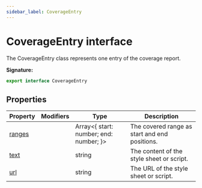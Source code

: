```yaml
---
sidebar_label: CoverageEntry
---
```


# CoverageEntry interface

The CoverageEntry class represents one entry of the coverage report.

**Signature:**

```typescript
export interface CoverageEntry
```

## Properties

| Property                                      | Modifiers | Type                                         | Description                                   |
| --------------------------------------------- | --------- | -------------------------------------------- | --------------------------------------------- |
| [ranges](./puppeteer.coverageentry.ranges.md) |           | Array&lt;{ start: number; end: number; }&gt; | The covered range as start and end positions. |
| [text](./puppeteer.coverageentry.text.md)     |           | string                                       | The content of the style sheet or script.     |
| [url](./puppeteer.coverageentry.url.md)       |           | string                                       | The URL of the style sheet or script.         |

